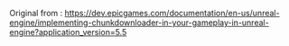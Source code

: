 


Original from : https://dev.epicgames.com/documentation/en-us/unreal-engine/implementing-chunkdownloader-in-your-gameplay-in-unreal-engine?application_version=5.5



